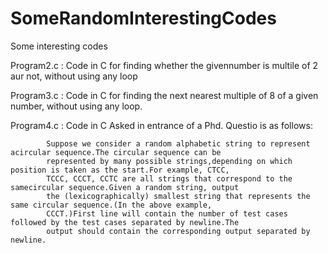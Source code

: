 SomeRandomInterestingCodes
==========================


Some interesting codes

Program2.c : Code in C for finding whether the givennumber is multile of 2 aur not, without using any loop

Program3.c : Code in C for finding the next nearest multiple of 8 of a given number, without using any loop.

Program4.c : Code in C Asked in entrance of a Phd. Questio is as follows:

            Suppose we consider a random alphabetic string to represent acircular sequence.The circular sequence can be
            represented by many possible strings,depending on which position is taken as the start.For example, CTCC, 
            TCCC, CCCT, CCTC are all strings that correspond to the samecircular sequence.Given a random string, output
            the (lexicographically) smallest string that represents the same circular sequence.(In the above example, 
            CCCT.)First line will contain the number of test cases followed by the test cases separated by newline.The 
            output should contain the corresponding output separated by newline.
